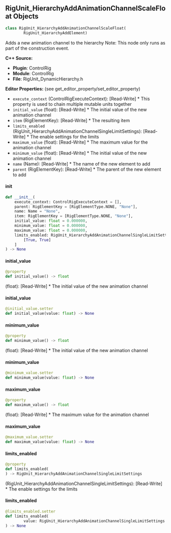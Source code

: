 ## RigUnit_HierarchyAddAnimationChannelScaleFloat Objects

```python
class RigUnit_HierarchyAddAnimationChannelScaleFloat(
        RigUnit_HierarchyAddElement)
```

Adds a new animation channel to the hierarchy
Note: This node only runs as part of the construction event.

**C++ Source:**

- **Plugin**: ControlRig
- **Module**: ControlRig
- **File**: RigUnit_DynamicHierarchy.h

**Editor Properties:** (see get_editor_property/set_editor_property)

- ``execute_context`` (ControlRigExecuteContext):  [Read-Write] * This property is used to chain multiple mutable units together
- ``initial_value`` (float):  [Read-Write] * The initial value of the new animation channel
- ``item`` (RigElementKey):  [Read-Write] * The resulting item
- ``limits_enabled`` (RigUnit_HierarchyAddAnimationChannelSingleLimitSettings):  [Read-Write] * The enable settings for the limits
- ``maximum_value`` (float):  [Read-Write] * The maximum value for the animation channel
- ``minimum_value`` (float):  [Read-Write] * The initial value of the new animation channel
- ``name`` (Name):  [Read-Write] * The name of the new element to add
- ``parent`` (RigElementKey):  [Read-Write] * The parent of the new element to add

<a id="unreal.RigUnit_HierarchyAddAnimationChannelScaleFloat.__init__"></a>

#### __init__

```python
def __init__(
    execute_context: ControlRigExecuteContext = [],
    parent: RigElementKey = [RigElementType.NONE, "None"],
    name: Name = "None",
    item: RigElementKey = [RigElementType.NONE, "None"],
    initial_value: float = 0.000000,
    minimum_value: float = 0.000000,
    maximum_value: float = 0.000000,
    limits_enabled: RigUnit_HierarchyAddAnimationChannelSingleLimitSettings = [
        [True, True]
    ]
) -> None
```

<a id="unreal.RigUnit_HierarchyAddAnimationChannelScaleFloat.initial_value"></a>

#### initial_value

```python
@property
def initial_value() -> float
```

(float):  [Read-Write] * The initial value of the new animation channel

<a id="unreal.RigUnit_HierarchyAddAnimationChannelScaleFloat.initial_value"></a>

#### initial_value

```python
@initial_value.setter
def initial_value(value: float) -> None
```

<a id="unreal.RigUnit_HierarchyAddAnimationChannelScaleFloat.minimum_value"></a>

#### minimum_value

```python
@property
def minimum_value() -> float
```

(float):  [Read-Write] * The initial value of the new animation channel

<a id="unreal.RigUnit_HierarchyAddAnimationChannelScaleFloat.minimum_value"></a>

#### minimum_value

```python
@minimum_value.setter
def minimum_value(value: float) -> None
```

<a id="unreal.RigUnit_HierarchyAddAnimationChannelScaleFloat.maximum_value"></a>

#### maximum_value

```python
@property
def maximum_value() -> float
```

(float):  [Read-Write] * The maximum value for the animation channel

<a id="unreal.RigUnit_HierarchyAddAnimationChannelScaleFloat.maximum_value"></a>

#### maximum_value

```python
@maximum_value.setter
def maximum_value(value: float) -> None
```

<a id="unreal.RigUnit_HierarchyAddAnimationChannelScaleFloat.limits_enabled"></a>

#### limits_enabled

```python
@property
def limits_enabled(
) -> RigUnit_HierarchyAddAnimationChannelSingleLimitSettings
```

(RigUnit_HierarchyAddAnimationChannelSingleLimitSettings):  [Read-Write] * The enable settings for the limits

<a id="unreal.RigUnit_HierarchyAddAnimationChannelScaleFloat.limits_enabled"></a>

#### limits_enabled

```python
@limits_enabled.setter
def limits_enabled(
        value: RigUnit_HierarchyAddAnimationChannelSingleLimitSettings
) -> None
```

<a id="unreal.RigUnit_HierarchyAddAnimationChannelInteger"></a>